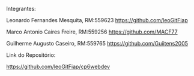 Integrantes:

Leonardo Fernandes Mesquita, RM:559623
https://github.com/leoGitFiap

Marco Antonio Caires Freire, RM:559256
https://github.com/MACF77

Guilherme Augusto Caseiro, RM:559765
https://github.com/Guiitens2005



Link do Repositório:

https://github.com/leoGitFiap/cp6webdev